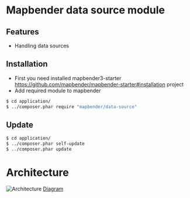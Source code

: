 # Mapbender data source module

## Features
* Handling data sources

## Installation 
* First you need installed mapbender3-starter https://github.com/mapbender/mapbender-starter#installation project
* Add required module to mapbender
```sh
$ cd application/
$ ../composer.phar require "mapbender/data-source"
```

## Update 


```sh
$ cd application/
$ ../composer.phar self-update
$ ../composer.phar update
```

# Architecture

![Architecture](Documents/Schema.png)
[Diagram](https://www.draw.io/?url=https%3A%2F%2Fraw.githubusercontent.com%2Fmapbender%2Fdata-source%2Fmaster%2FDocuments%2FSchema.xml)